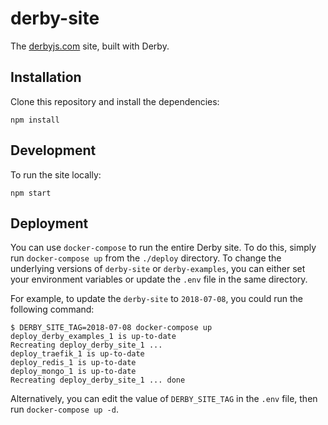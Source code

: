 derby-site
=============
The [derbyjs.com](http://derbyjs.com/) site, built with Derby.

Installation
------------

Clone this repository and install the dependencies:

```
npm install
```

Development
-----------

To run the site locally:

```
npm start
```

Deployment
--------------

You can use `docker-compose` to run the entire Derby site. To do this,
simply run `docker-compose up` from the `./deploy` directory. To change the
underlying versions of `derby-site` or `derby-examples`, you can either set
your environment variables or update the `.env` file in the same directory.

For example, to update the `derby-site` to `2018-07-08`, you could run the
following command:

```shell
$ DERBY_SITE_TAG=2018-07-08 docker-compose up
deploy_derby_examples_1 is up-to-date
Recreating deploy_derby_site_1 ...
deploy_traefik_1 is up-to-date
deploy_redis_1 is up-to-date
deploy_mongo_1 is up-to-date
Recreating deploy_derby_site_1 ... done
```

Alternatively, you can edit the value of `DERBY_SITE_TAG` in the `.env` file,
then run `docker-compose up -d`.
